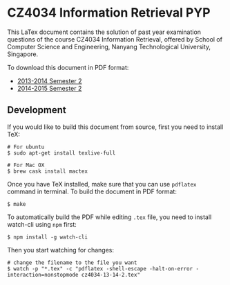 # CZ4034 Information Retrieval PYP

This LaTex document contains the solution of past year examination questions of the course CZ4034 Information Retrieval, offered by School of Computer Science and Engineering, Nanyang Technological University, Singapore. 

To download this document in PDF format: 

- [2013-2014 Semester 2](https://github.com/Andyccs/information-retrieval-pyp/releases/download/v0.2/cz4034-13-14-2.pdf)
- [2014-2015 Semester 2](https://github.com/Andyccs/information-retrieval-pyp/releases/download/v0.2/cz4034-14-15-2.pdf)

## Development

If you would like to build this document from source, first you need to install TeX:

```Shell
# For ubuntu
$ sudo apt-get install texlive-full

# For Mac OX
$ brew cask install mactex
```

Once you have TeX installed, make sure that you can use `pdflatex` command in terminal. To build the document in PDF format:

```Shell
$ make
```

To automatically build the PDF while editing `.tex` file, you need to install watch-cli using `npm` first:

```Shell
$ npm install -g watch-cli
```

Then you start watching for changes:

```Shell
# change the filename to the file you want
$ watch -p "*.tex" -c "pdflatex -shell-escape -halt-on-error -interaction=nonstopmode cz4034-13-14-2.tex"
```
